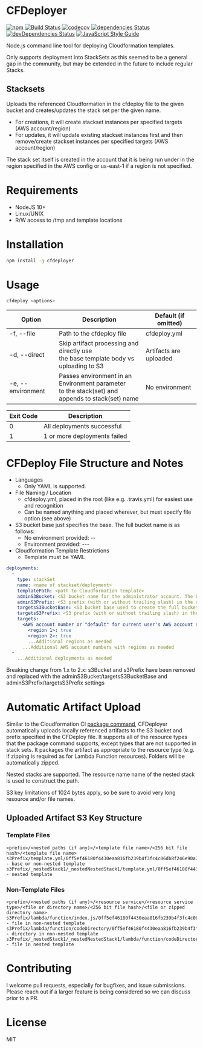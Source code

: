 # CFDeployer
[![npm](https://img.shields.io/npm/v/cfdeployer.svg)](https://www.npmjs.com/package/cfdeployer)
[![Build Status](https://travis-ci.com/zippadd/cfdeploy.svg?branch=master)](https://travis-ci.com/zippadd/cfdeploy)
[![codecov](https://codecov.io/gh/zippadd/cfdeploy/branch/master/graph/badge.svg)](https://codecov.io/gh/zippadd/cfdeploy)
[![dependencies Status](https://david-dm.org/zippadd/cfdeploy/status.svg)](https://david-dm.org/zippadd/cfdeploy)
[![devDependencies Status](https://david-dm.org/zippadd/cfdeploy/dev-status.svg)](https://david-dm.org/zippadd/cfdeploy?type=dev)
[![JavaScript Style Guide](https://img.shields.io/badge/code_style-standard-brightgreen.svg)](https://standardjs.com)

Node.js command line tool for deploying Cloudformation templates.

Only supports deployment into StackSets as this seemed to be a general gap in the community, but may be extended in the future to include regular Stacks.

## Stacksets
Uploads the referenced Cloudformation in the cfdeploy file to the given bucket and creates/updates the stack set per the given name.
* For creations, it will create stackset instances per specified targets (AWS account/region)
* For updates, it will update existing stackset instances first and then remove/create stackset instances per specified targets (AWS account/region)

The stack set itself is created in the account that it is being run under in the region specified in the AWS config or us-east-1 if a region is not specified.

# Requirements
* NodeJS 10+
* Linux/UNIX
* R/W access to /tmp and template locations

# Installation
```bash
npm install -g cfdeployer
```

# Usage
```bash
cfdeploy <options>
```

| Option                              | Description                                                                                        | Default (if omitted)   |
|-------------------------------------|----------------------------------------------------------------------------------------------------|------------------------|
| -f, --file <filePath>               | Path to the cfdeploy file                                                                          | cfdeploy.yml           |
| -d, --direct                        | Skip artifact processing and directly use<br>the base template body vs uploading to S3             | Artifacts are uploaded |
| -e, --environment <environmentName> | Passes environment in an Environment parameter<br>to the stack(set) and appends to stack(set) name | No environment         |

| Exit Code | Description                  |
|-----------|------------------------------|
| 0         | All deployments successful   |
| 1         | 1 or more deployments failed |

# CFDeploy File Structure and Notes
* Languages
  * Only YAML is supported. 
* File Naming / Location
  * cfdeploy.yml, placed in the root (like e.g. .travis.yml) for easiest use and recognition
  * Can be named anything and placed wherever, but must specify file option (see above)
* S3 bucket base just specifies the base. The full bucket name is as follows:
  * No environment provided: <s3 bucket base>-<region>-<AWS account number>
  * Environment provided: <s3 bucket base>-<region>-<AWS account number>-<environment>
* Cloudformation Template Restrictions
  * Template must be YAML

```yaml
deployments:
  - 
    type: stackSet
    name: <name of stackset/deployment>
    templatePath: <path to Cloudformation template>
    adminS3Bucket: <S3 bucket name for the administrator account. The base template is placed here. -[environment] is appended if an environment is provided>
    adminS3Prefix: <S3 prefix (with or without trailing slash) in the adminS3Bucket where the uploaded base template is placed. e.g. thisIs/aPrefix/>
    targetsS3BucketBase: <S3 bucket base used to create the full bucket names where the base template artifacts are uploaded to>
    targetsS3Prefix: <S3 prefix (with or without trailing slash) in the targets S3 Buckets where the template artifacts are placed. e.g. thisIs/aPrefix/ >
    targets:
      <AWS account number or "default" for current user's AWS account number>:
        <region 1>: true
        <region 2>: true
        ...Additional regions as needed
      ...Additional AWS account numbers with regions as needed
  -
    ...Additional deployments as needed
```

Breaking change from 1.x to 2.x: s3Bucket and s3Prefix have been removed and replaced with the adminS3Bucket/targetsS3BucketBase
and adminS3Prefix/targetsS3Prefix settings

# Automatic Artifact Upload
Similar to the Cloudformation CI [package command](https://docs.aws.amazon.com/cli/latest/reference/cloudformation/package.html),
CFDeployer automatically uploads locally referenced artifacts to the S3 bucket and prefix specified in the CFDeploy file. It supports
all of the resource types that the package command supports, except types that are not supported in stack sets. It packages the
artifact as appropriate to the resource type (e.g. if zipping is required as for Lambda Function resources). Folders will be
automatically zipped.

Nested stacks are supported. The resource name name of the nested stack is used to construct the path.

S3 key limitations of 1024 bytes apply, so be sure to avoid very long resource and/or file names.

## Uploaded Artifact S3 Key Structure
### Template Files
```
<prefix>/<nested paths (if any)>/<template file name>/<256 bit file hash>/<template file name>
s3Prefix/template.yml/0ff5ef46180f4430eaa816fb239b4f3fc4c06db8f246e90a7c444ee25016e29d/template.yml - base or non-nested template
s3Prefix/_nestedStack1/_nestedNestedStack1/template.yml/0ff5ef46180f4430eaa816fb239b4f3fc4c06db8f246e90a7c444ee25016e29d/template.yml - nested template
```

### Non-Template Files
```
<prefix>/<nested paths (if any)>/<resource service>/<resource service type>/<file or directory name>/<256 bit file hash>/<file or zipped directory name>
s3Prefix/lambda/function/index.js/0ff5ef46180f4430eaa816fb239b4f3fc4c06db8f246e90a7c444ee25016e29d/index.js.zip - file in non-nested template
s3Prefix/lambda/function/codeDirectory/0ff5ef46180f4430eaa816fb239b4f3fc4c06db8f246e90a7c444ee25016e29d/codeDirectory.zip - directory in non-nested template
s3Prefix/_nestedStack1/_nestedNestedStack1/lambda/function/codeDirectory/0ff5ef46180f4430eaa816fb239b4f3fc4c06db8f246e90a7c444ee25016e29d/codeDirectory.zip - file in nested template
```

# Contributing
I welcome pull requests, especially for bugfixes, and issue submissions.
Please reach out if a larger feature is being considered so we can discuss prior to a PR.

# License
MIT